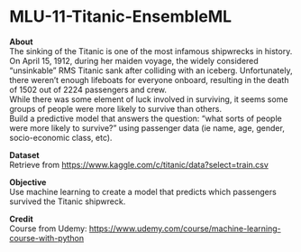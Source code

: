 # MLU-11-Titanic-EnsembleML

**About**<br>
The sinking of the Titanic is one of the most infamous shipwrecks in history.<br>
On April 15, 1912, during her maiden voyage, the widely considered “unsinkable” RMS Titanic sank after colliding with an iceberg. Unfortunately, there weren’t enough lifeboats for everyone onboard, resulting in the death of 1502 out of 2224 passengers and crew.<br>
While there was some element of luck involved in surviving, it seems some groups of people were more likely to survive than others.<br>
Build a predictive model that answers the question: “what sorts of people were more likely to survive?” using passenger data (ie name, age, gender, socio-economic class, etc). 

**Dataset**<br>
Retrieve from https://www.kaggle.com/c/titanic/data?select=train.csv

**Objective**<br>
Use machine learning to create a model that predicts which passengers survived the Titanic shipwreck. 

**Credit**<br>
Course from Udemy: https://www.udemy.com/course/machine-learning-course-with-python

